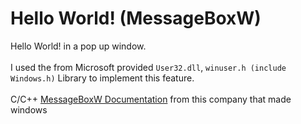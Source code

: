 # Hello World! (MessageBoxW)
Hello World! in a pop up window.<br><br>
I used the from Microsoft provided `User32.dll`, `winuser.h (include Windows.h)` Library to implement this feature.<br><br>
C/C++ [MessageBoxW Documentation](https://learn.microsoft.com/en-us/windows/win32/api/winuser/nf-winuser-messageboxw#requirements) from this company that made windows
